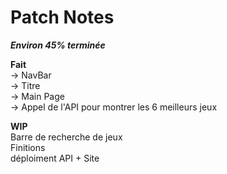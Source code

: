 # Patch Notes

_**Environ 45% terminée**_

**Fait** <br/>
   -> NavBar <br/>
   -> Titre <br/>
   -> Main Page <br/>
   -> Appel de l'API pour montrer les 6 meilleurs jeux <br/>
   
**WIP** <br/>
Barre de recherche de jeux <br/>
Finitions <br/>
déploiment API + Site <br/>
